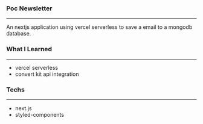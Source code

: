 ### Poc Newsletter

<hr style="height: 1px"/>

An nextjs application using vercel serverless to save a email to a mongodb database.

### What I Learned
<hr style="height: 0.3px"/>

- vercel serverless
- convert kit api integration

### Techs

<hr style="height: 1px"/>

- next.js
- styled-components
